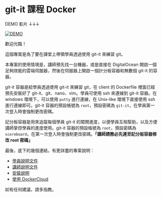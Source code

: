 # git-it 課程 Docker

DEMO 影片 ↓↓↓

[![DEMO](http://i.imgur.com/nfHpH04.png)](https://youtu.be/NjcGE-mbIM8 "DEMO")

歡迎光臨！

這個專案是為了要在課堂上帶領學員透過使用 git-it 來練習 git。

本專案的使用情境是，講師預先找一台機器，或是直接在 DigitalOcean 開啟一個足夠效能的雲端伺服器，然後在伺服器上開啟一個計分板容器和無數個 git-it 的容器。

git-it 容器是給學員透過使用 git-it 來練習 git，在 client 的 Dockerfile 裡面已經預先安裝好了 git-it、git、nano、vim。學員可使用 ssh 來連線到 git-it 容器。在 windows 環境下，可以使用 `putty` 進行連線，在 Unix-like 環境下直接使用 ssh 進行連線即可。git-it 容器的預設帳號為 `root`，預設密碼為 `git-it`，在學員第一次登入時會強制更改密碼。

記分板容器是用來追蹤每個學員 git-it 的闖關進度，以便學員互相幫助，以及方便講師掌控學員的進度使用。git-it 容器的預設帳號為 `root`，預設密碼為 `scoreboard`，在第一次登入時會強制更改密碼。**「講師請務必先連至記分板容器修改 root 密碼」**

最後，底下的幾個連結，有更詳盡的專案說明：

* [學員說明文件](student.md)
* [講師說明文件](teacher.md)
* [安裝說明](install.md)
* [使用 DockerCloud](dockercloud.md)

如有任何建議，請多指教。
